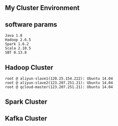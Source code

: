 ## My Cluster Environment

## software params

```
Java 1.8
Hadoop 2.6.5
Spark 1.6.2
Scala 2.10.5
SBT 0.13.8
```

## Hadoop Cluster

```
root @ aliyun-slave1(120.25.154.222): Ubuntu 14.04
root @ aliyun-slave2(123.207.251.21): Ubuntu 14.04
root @ qcloud-master(123.207.251.21): Ubuntu 14.04
```

## Spark Cluster

## Kafka Cluster